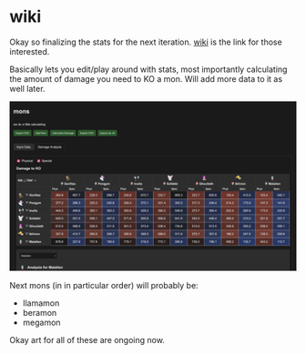 # wiki

Okay so finalizing the stats for the next iteration. [wiki](https://moncha.xyz) is the link for those interested.

Basically lets you edit/play around with stats, most importantly calculating the amount of damage you need to KO a mon. Will add more data to it as well later.

<img src="./assets/calc-1.png">


Next mons (in in particular order) will probably be:

- llamamon
- beramon
- megamon

Okay art for all of these are ongoing now.